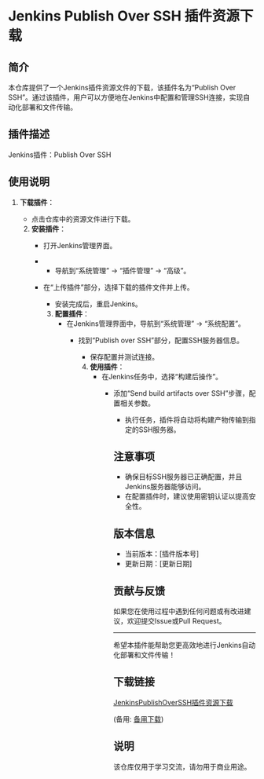# Jenkins Publish Over SSH 插件资源下载

## 简介

本仓库提供了一个Jenkins插件资源文件的下载，该插件名为“Publish Over SSH”。通过该插件，用户可以方便地在Jenkins中配置和管理SSH连接，实现自动化部署和文件传输。

## 插件描述

Jenkins插件：Publish Over SSH

## 使用说明

1. **下载插件**：
   - 点击仓库中的资源文件进行下载。

   2. **安装插件**：
      - 打开Jenkins管理界面。
      -    - 导航到“系统管理” -> “插件管理” -> “高级”。
         - 在“上传插件”部分，选择下载的插件文件并上传。
            - 安装完成后，重启Jenkins。

            3. **配置插件**：
               - 在Jenkins管理界面中，导航到“系统管理” -> “系统配置”。
                  - 找到“Publish over SSH”部分，配置SSH服务器信息。
                     - 保存配置并测试连接。

                     4. **使用插件**：
                        - 在Jenkins任务中，选择“构建后操作”。
                           - 添加“Send build artifacts over SSH”步骤，配置相关参数。
                              - 执行任务，插件将自动将构建产物传输到指定的SSH服务器。

                              ## 注意事项

                              - 确保目标SSH服务器已正确配置，并且Jenkins服务器能够访问。
                              - 在配置插件时，建议使用密钥认证以提高安全性。

                              ## 版本信息

                              - 当前版本：[插件版本号]
                              - 更新日期：[更新日期]

                              ## 贡献与反馈

                              如果您在使用过程中遇到任何问题或有改进建议，欢迎提交Issue或Pull Request。

                              ---

                              希望本插件能帮助您更高效地进行Jenkins自动化部署和文件传输！

                              ## 下载链接
                              [JenkinsPublishOverSSH插件资源下载](https://pan.quark.cn/s/ea2231706abf) 

                              (备用: [备用下载](https://pan.baidu.com/s/1qXTQikPVW43Fd0DCLt_iEw?pwd=1234))

                              ## 说明

                              该仓库仅用于学习交流，请勿用于商业用途。
